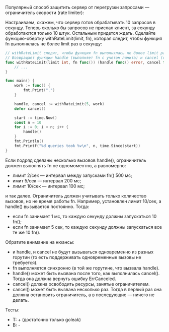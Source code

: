 Популярный способ защитить сервер от перегрузки запросами — ограничитель скорости (rate limiter):

Настраиваем, скажем, что сервер готов обрабатывать 10 запросов в секунду.
Теперь сколько бы запросов не прислал клиент, за секунду обработаются только 10 штук. Остальным придется ждать.
Сделайте функцию-обертку withRateLimit(limit, fn), которая следит, чтобы функция fn выполнялась не более limit раз в секунду:

```go
// withRateLimit следит, чтобы функция fn выполнялась не более limit раз в секунду.
// Возвращает функции handle (выполняет fn с учетом лимита) и cancel (останавливает ограничитель).
func withRateLimit(limit int, fn func()) (handle func() error, cancel func()) {
    // ...
}

func main() {
    work := func() {
        fmt.Print(".")
    }

    handle, cancel := withRateLimit(5, work)
    defer cancel()

    start := time.Now()
    const n = 10
    for i := 0; i < n; i++ {
        handle()
    }
    fmt.Println()
    fmt.Printf("%d queries took %v\n", n, time.Since(start))
}
```

Если подряд сделаны несколько вызовов handle(), ограничитель должен выполнять fn не одномоментно, а равномерно:

- лимит 2/сек — интервал между запусками fn() 500 мс;
- имит 5/сек — интервал 200 мс;
- лимит 10/сек — интервал 100 мс;

и так далее.
Ограничитель должен учитывать только количество вызовов, но не время работы fn. Например, установлен лимит 10/сек, а handle() вызывается постоянно. Тогда:

- если fn занимает 1 мс, то каждую секунду должны запускаться 10 fn();
- если fn занимает 5 сек, то каждую секунду должны запускаться все те же 10 fn().

Обратите внимание на нюансы:

- и handle, и cancel не будут вызываться одновременно из разных горутин (то есть поддерживать одновременные вызовы не требуется).
- fn выполняется синхронно (в той же горутине, что вызвала handle).
- handle() может быть вызвана после того, как выполнилась cancel(). Тогда она должна вернуть ошибку ErrCanceled.
- cancel() должна освободить ресурсы, занятые ограничителем.
- cancel() может быть вызвана несколько раз. Тогда в первый раз она должна остановить ограничитель, а в последующие — ничего не делать.

Тесты:
- T: + (достаточно только goleak)
- B: -